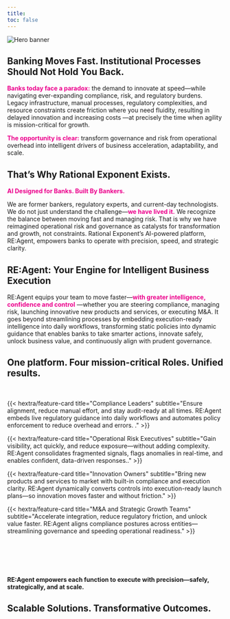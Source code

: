 ```yaml
---
title: 
toc: false
---
```


<section class="hx-w-full hx-mb-8">
  <img src="gif1.gif" alt="Hero banner" class="hx-w-full hx-h-auto"  />
</section>



## Banking Moves Fast. Institutional Processes Should Not Hold You Back.

<span style="color: #ec008c;">**Banks today face a paradox:**</span> the demand to innovate at speed—while navigating ever-expanding compliance, risk, and regulatory burdens. Legacy infrastructure, manual processes, regulatory complexities, and resource constraints create friction where you need fluidity, resulting in delayed innovation and increasing costs —at precisely the time when agility is mission-critical for growth.

<!-- <span style="color: #ec008c;">This text is orange-red.</span>*-->

<span style="color: #ec008c;">**The opportunity is clear:**</span>  transform governance and risk from operational overhead into intelligent drivers of business acceleration, adaptability, and scale.



<section class="hx-w-full hx-mb-8">





## That’s Why Rational Exponent Exists.

<span style="color: #ec008c;">**AI Designed for Banks. Built By Bankers.**</span> 

We are former bankers, regulatory experts, and current-day technologists. We do not just understand the challenge—<span style="color: #ec008c;">**we have lived it.**</span>  We recognize the balance between moving fast and managing risk. That is why we have reimagined operational risk and governance as catalysts for transformation and growth, not constraints. Rational Exponent’s AI-powered platform, RE:Agent, empowers banks to operate with precision, speed, and strategic clarity.



## RE:Agent: Your Engine for Intelligent Business Execution

RE:Agent equips your team to move faster—<span style="color: #ec008c;">**with greater intelligence, confidence and control**</span> —whether you are steering compliance, managing risk, launching innovative new products and services, or executing M&A. It goes beyond streamlining processes by embedding execution-ready intelligence into daily workflows, transforming static policies into dynamic guidance that enables banks to take smarter actions, innovate safely, unlock business value, and continuously align with prudent governance. 

## One platform. Four mission-critical Roles. Unified results.


<br>

</div>

<div class="grid grid-cols-2 md:grid-cols-2 gap-6">

  {{< hextra/feature-card title="Compliance Leaders" subtitle="Ensure alignment, reduce manual effort, and stay audit-ready at all times. RE:Agent embeds live regulatory guidance into daily workflows and automates policy enforcement to reduce overhead and errors. ." >}}

  {{< hextra/feature-card title="Operational Risk Executives" subtitle="Gain visibility, act quickly, and reduce exposure—without adding complexity. RE:Agent consolidates fragmented signals, flags anomalies in real-time, and enables confident, data-driven responses.." >}}

  {{< hextra/feature-card title="Innovation Owners" subtitle="Bring new products and services to market with built-in compliance and execution clarity. RE:Agent dynamically converts controls into execution-ready launch plans—so innovation moves faster and without friction." >}}

  {{< hextra/feature-card title="M&A and Strategic Growth Teams" subtitle="Accelerate integration, reduce regulatory friction, and unlock value faster. RE:Agent aligns compliance postures across entities—streamlining governance and speeding operational readiness." >}}
</div>

<br>
<br>
<br>
<br>

<section class="hx-w-full hx-mb-8">

**RE:Agent empowers each function to execute with precision—safely, strategically, and at scale.**


## Scalable Solutions. Transformative Outcomes.

